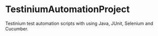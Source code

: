 # TestiniumAutomationProject

Testinium test automation scripts with using Java, JUnit, Selenium and Cucumber.
  

